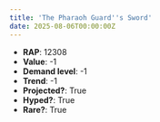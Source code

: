 ```yaml
---
title: 'The Pharaoh Guard''s Sword'
date: 2025-08-06T00:00:00Z
---
```

- **RAP**: 12308
- **Value**: -1
- **Demand level**: -1
- **Trend**: -1
- **Projected?**: True
- **Hyped?**: True
- **Rare?**: True
